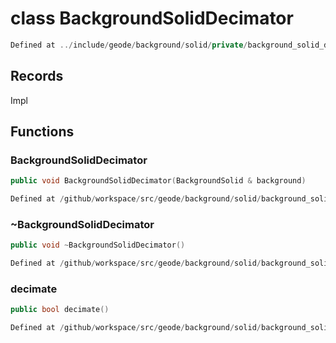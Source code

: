 # class BackgroundSolidDecimator

```cpp
Defined at ../include/geode/background/solid/private/background_solid_decimator.h#23
```

## Records

Impl



## Functions

### BackgroundSolidDecimator

```cpp
public void BackgroundSolidDecimator(BackgroundSolid & background)
```

```cpp
Defined at /github/workspace/src/geode/background/solid/background_solid_decimator.cpp#435
```

### ~BackgroundSolidDecimator

```cpp
public void ~BackgroundSolidDecimator()
```

```cpp
Defined at /github/workspace/src/geode/background/solid/background_solid_decimator.cpp#441
```

### decimate

```cpp
public bool decimate()
```

```cpp
Defined at /github/workspace/src/geode/background/solid/background_solid_decimator.cpp#445
```



